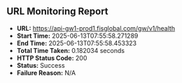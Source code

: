 ## URL Monitoring Report

- **URL:** https://api-gw1-prod1.fisglobal.com/gw/v1/health
- **Start Time:** 2025-06-13T07:55:58.271289
- **End Time:** 2025-06-13T07:55:58.453323
- **Total Time Taken:** 0.182034 seconds
- **HTTP Status Code:** 200
- **Status:** Success
- **Failure Reason:** N/A

